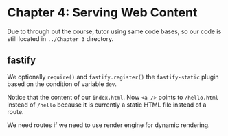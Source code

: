 # Chapter 4: Serving Web Content

Due to through out the course, tutor using same code bases, so our code is still located in `../Chapter 3` directory.

## fastify

We optionally `require()` and `fastify.register()` the `fastify-static` plugin based on the condition of variable `dev`.

Notice that the content of our `index.html`. Now `<a />` points to `/hello.html` instead of `/hello` because it is currently a static HTML file instead of a route.

We need routes if we need to use render engine for dynamic rendering.

